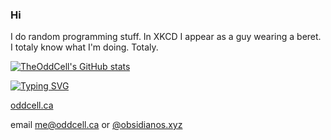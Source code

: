 ### Hi
I do random programming stuff. In XKCD I appear as a guy wearing a beret. I totaly know what I'm doing. Totaly.

[![TheOddCell's GitHub stats](https://github-readme-stats.vercel.app/api?username=TheOddCell)](https://github.com/anuraghazra/github-readme-stats)

[![Typing SVG](https://readme-typing-svg.demolab.com?font=Cascadia+Code&pause=1000&random=true&width=435&separator=%3C&lines=-%3E+This+is+my+prompt.+++%2Fhome%2Fodd%3Csudo+apt+install+fonts-cascadia-code;sudo+pacman+-S+kitty;sudo+dnf+install+hyprland%3CBedrock+linux+go+brrrrrrrrrr%3CNixOS+go+brrrrrrread%3Chaha+3+ssds%3Cbuss%3A%2F%2F+has+proven+to+NOT+be+the+future+of+webdev%3CThe+terminal+just+works+trust+me+bro%3CHow+to+install+Gentoo+101%3CI+don't+use+arch+btw%3Cbro%3Cmanually+made+TUIs+are+the+future+for+apps%3Chow+to+exit+vim+pls+help+me+pls+plsplsplpsl)](https://git.io/typing-svg)

[oddcell.ca](https://oddcell.ca)


email [me@oddcell.ca](mailto:me@oddcell.ca) or [@obsidianos.xyz](mailto:odd@obsidianos.xyz)
